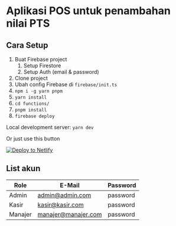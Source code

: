 # Aplikasi POS untuk penambahan nilai PTS

## Cara Setup

1. Buat Firebase project
   1. Setup Firestore
   1. Setup Auth (email & password)
2. Clone project
3. Ubah config Firebase di `firebase/init.ts`
4. `npm i -g yarn pnpm`
5. `yarn install`
6. `cd functions/`
7. `pnpm install`
8. `firebase deploy`

Local development server: `yarn dev`

Or just use this button

[![Deploy to Netlify](https://www.netlify.com/img/deploy/button.svg)](https://app.netlify.com/start/deploy?repository=https://github.com/EChristian48/POS-PTS)

## List akun

| Role    | E-Mail              | Password |
| ------- | ------------------- | -------- |
| Admin   | admin@admin.com     | password |
| Kasir   | kasir@kasir.com     | password |
| Manajer | manajer@manajer.com | password |
